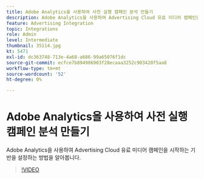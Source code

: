 ```yaml
---
title: Adobe Analytics을 사용하여 사전 실행 캠페인 분석 만들기
description: Adobe Analytics을 사용하여 Advertising Cloud 유료 미디어 캠페인을 시작하는 기반을 설정하는 방법을 알아봅니다.
feature: Advertising Integration
topic: Integrations
role: Admin
level: Intermediate
thumbnail: 35114.jpg
kt: 5471
exl-id: dc363748-713e-4a68-a686-99a65076f1dc
source-git-commit: ecfce7b894986903f28ecaaa3252c903420f5aa8
workflow-type: tm+mt
source-wordcount: '52'
ht-degree: 0%

---
```


# Adobe Analytics을 사용하여 사전 실행 캠페인 분석 만들기

Adobe Analytics을 사용하여 Advertising Cloud 유료 미디어 캠페인을 시작하는 기반을 설정하는 방법을 알아봅니다.

>[!VIDEO](https://video.tv.adobe.com/v/35114/?quality=12&learn=on)
